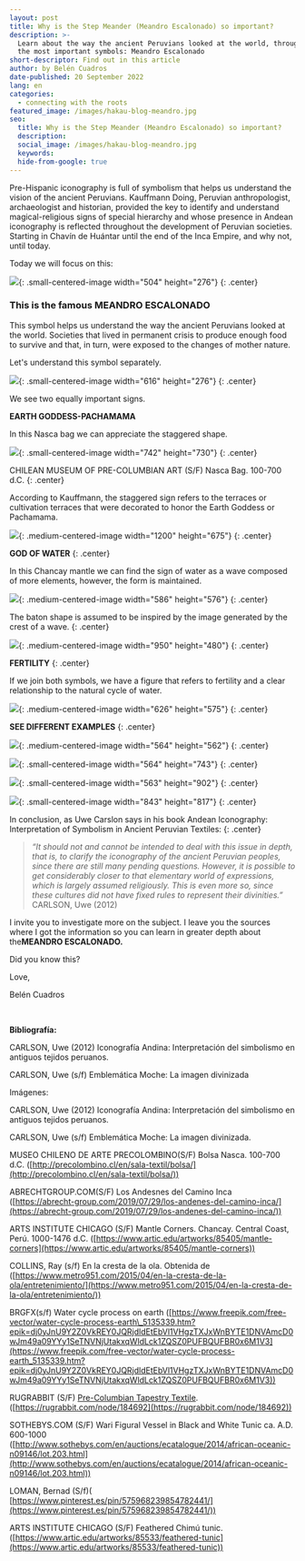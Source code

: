 ```yaml
---
layout: post
title: Why is the Step Meander (Meandro Escalonado) so important?
description: >-
  Learn about the way the ancient Peruvians looked at the world, through one of
  the most important symbols: Meandro Escalonado
short-descriptor: Find out in this article
author: by Belén Cuadros
date-published: 20 September 2022
lang: en
categories:
  - connecting with the roots
featured_image: /images/hakau-blog-meandro.jpg
seo:
  title: Why is the Step Meander (Meandro Escalonado) so important?
  description:
  social_image: /images/hakau-blog-meandro.jpg
  keywords:
  hide-from-google: true
---
```

Pre-Hispanic iconography is full of symbolism that helps us understand the vision of the ancient Peruvians. Kauffmann Doing, Peruvian anthropologist, archaeologist and historian, provided the key to identify and understand magical-religious signs of special hierarchy and whose presence in Andean iconography is reflected throughout the development of Peruvian societies. Starting in Chav&iacute;n de Hu&aacute;ntar until the end of the Inca Empire, and why not, until today.

Today we will focus on this:

![](/images/hakau-blog-meandro1.png){: .small-centered-image width="504" height="276"}
{: .center}

### **This is the famous MEANDRO ESCALONADO**

This symbol helps us understand the way the ancient Peruvians looked at the world. Societies that lived in permanent crisis to produce enough food to survive and that, in turn, were exposed to the changes of mother nature.

Let's understand this symbol separately.

![](/images/hakau-blog-meandro2.png){: .small-centered-image width="616" height="276"}
{: .center}

We see two equally important signs.

**EARTH GODDESS-PACHAMAMA**

In this Nasca bag we can appreciate the staggered shape.

![](/images/hakau-blog-meandro3.png){: .small-centered-image width="742" height="730"}
{: .center}

CHILEAN MUSEUM OF PRE-COLUMBIAN ART (S/F) Nasca Bag. 100-700 d.C.
{: .center}

According to Kauffmann, the staggered sign refers to the terraces or cultivation terraces that were decorated to honor the Earth Goddess or Pachamama.

![](/images/hakau-blog-meandro4.jpg){: .medium-centered-image width="1200" height="675"}
{: .center}

**GOD OF WATER**
{: .center}

In this Chancay mantle we can find the sign of water as a wave composed of more elements, however, the form is maintained.

![](/images/hakau-blog-meandro5.png){: .medium-centered-image width="586" height="576"}
{: .center}

The baton shape is assumed to be inspired by the image generated by the crest of a wave.
{: .center}

![](/images/hakau-blog-meandro6.jpg){: .medium-centered-image width="950" height="480"}
{: .center}

**FERTILITY**
{: .center}

If we join both symbols, we have a figure that refers to fertility and a clear relationship to the natural cycle of water.

![](/images/hakau-blog-meandro7.jpg){: .medium-centered-image width="626" height="575"}
{: .center}

**SEE DIFFERENT EXAMPLES**
{: .center}

![](/images/hakau-blog-meandro8.jpg){: .medium-centered-image width="564" height="562"}
{: .center}

![](/images/hakau-blog-meandro9.jpg){: .small-centered-image width="564" height="743"}
{: .center}

![](/images/hakau-blog-meandro10.jpg){: .small-centered-image width="563" height="902"}
{: .center}

![](/images/hakau-blog-meandro11.jpg){: .small-centered-image width="843" height="817"}
{: .center}

In conclusion, as Uwe Carslon says in his book Andean Iconography: Interpretation of Symbolism in Ancient Peruvian Textiles:
{: .center}

> *“It should not and cannot be intended to deal with this issue in depth, that is, to clarify the iconography of the ancient Peruvian peoples, since there are still many pending questions. However, it is possible to get considerably closer to that elementary world of expressions, which is largely assumed religiously. This is even more so, since these cultures did not have fixed rules to represent their divinities.”* CARLSON, Uwe (2012)

I invite you to investigate more on the subject. I leave you the sources where I got the information so you can learn in greater depth about the**MEANDRO ESCALONADO.**

Did you know this?

Love,

Belén Cuadros

&nbsp;

**Bibliograf&iacute;a:**

CARLSON, Uwe (2012) Iconograf&iacute;a Andina: Interpretaci&oacute;n del simbolismo en antiguos tejidos peruanos.

CARLSON, Uwe (s/f) Emblem&aacute;tica Moche: La imagen divinizada

Im&aacute;genes:

CARLSON, Uwe (2012) Iconograf&iacute;a Andina: Interpretaci&oacute;n del simbolismo en antiguos tejidos peruanos.

CARLSON, Uwe (s/f) Emblem&aacute;tica Moche: La imagen divinizada.

MUSEO CHILENO DE ARTE PRECOLOMBINO(S/F) Bolsa Nasca. 100-700 d.C. ([http://precolombino.cl/en/sala-textil/bolsa/](http://precolombino.cl/en/sala-textil/bolsa/))

ABRECHTGROUP.COM(S/F) Los Andesnes del Camino Inca ([https://abrecht-group.com/2019/07/29/los-andenes-del-camino-inca/](https://abrecht-group.com/2019/07/29/los-andenes-del-camino-inca/))

ARTS INSTITUTE CHICAGO (S/F) Mantle Corners. Chancay. Central Coast, Per&uacute;. 1000-1476 d.C. ([https://www.artic.edu/artworks/85405/mantle-corners](https://www.artic.edu/artworks/85405/mantle-corners))

COLLINS, Ray (s/f) En la cresta de la ola. Obtenida de ([https://www.metro951.com/2015/04/en-la-cresta-de-la-ola/entretenimiento/](https://www.metro951.com/2015/04/en-la-cresta-de-la-ola/entretenimiento/))

BRGFX(s/f) Water cycle process on earth ([https://www.freepik.com/free-vector/water-cycle-process-earth\_5135339.htm?epik=dj0yJnU9Y2Z0VkREY0JQRjdldEtEbVl1VHgzTXJxWnBYTE1DNVAmcD0wJm49a09YYy1SeTNVNjUtakxqWldLck1ZQSZ0PUFBQUFBR0x6M1V3](https://www.freepik.com/free-vector/water-cycle-process-earth_5135339.htm?epik=dj0yJnU9Y2Z0VkREY0JQRjdldEtEbVl1VHgzTXJxWnBYTE1DNVAmcD0wJm49a09YYy1SeTNVNjUtakxqWldLck1ZQSZ0PUFBQUFBR0x6M1V3))

RUGRABBIT (S/F) [Pre-Columbian Tapestry Textile](https://rugrabbit.com/node/184692). ([https://rugrabbit.com/node/184692](https://rugrabbit.com/node/184692))

SOTHEBYS.COM (S/F) Wari Figural Vessel in Black and White Tunic ca. A.D. 600-1000 ([http://www.sothebys.com/en/auctions/ecatalogue/2014/african-oceanic-n09146/lot.203.html](http://www.sothebys.com/en/auctions/ecatalogue/2014/african-oceanic-n09146/lot.203.html))

LOMAN, Bernad (S/f)( [https://www.pinterest.es/pin/575968239854782441/](https://www.pinterest.es/pin/575968239854782441/))

ARTS INSTITUTE CHICAGO (S/F) Feathered Chim&uacute; tunic. ([https://www.artic.edu/artworks/85533/feathered-tunic](https://www.artic.edu/artworks/85533/feathered-tunic))